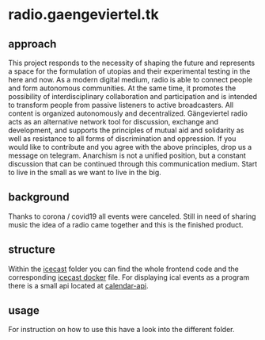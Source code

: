 # radio.gaengeviertel.tk

## approach

This project responds to the necessity of shaping the future and represents a space for the formulation of utopias and their experimental testing in the here and now. As a modern digital medium, radio is able to connect people and form autonomous communities. At the same time, it promotes the possibility of interdisciplinary collaboration and participation and is intended to transform people from passive listeners to active broadcasters.
All content is organized autonomously and decentralized. Gängeviertel radio acts as an alternative network tool for discussion, exchange and development, and supports the principles of mutual aid and solidarity as well as resistance to all forms of discrimination and oppression. If you would like to contribute and you agree with the above principles, drop us a message on telegram.
Anarchism is not a unified position, but a constant discussion that can be continued through this communication medium. Start to live in the small as we want to live in the big. 

## background

Thanks to corona / covid19 all events were canceled. Still in need of sharing music the idea of a radio came together and this is the finished product. 

## structure

Within the [icecast](icecast) folder you can find the whole frontend code and the corresponding [icecast docker](icecast/Dockerfile) file. For displaying ical events as a program there is a small api located at [calendar-api](calendar-api). 

## usage

For instruction on how to use this have a look into the different folder. 